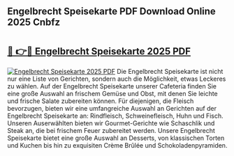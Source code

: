 ## Engelbrecht Speisekarte PDF Download Online 2025 Cnbfz

# <h2><a href="http://gcef75.nevu.top/?p=Engelbrecht+Speisekarte">🔗 👉🔴 Engelbrecht Speisekarte 2025 PDF</a></h2>

[![Engelbrecht Speisekarte 2025 PDF](https://i.imgur.com/dBaPXMq.png)](http://gcef75.nevu.top/?p=Engelbrecht+Speisekarte)
Die Engelbrecht Speisekarte ist nicht nur eine Liste von Gerichten, sondern auch die Möglichkeit, etwas Leckeres zu wählen. Auf der Engelbrecht Speisekarte unserer Cafeteria finden Sie eine große Auswahl an frischem Gemüse und Obst, mit denen Sie leichte und frische Salate zubereiten können. Für diejenigen, die Fleisch bevorzugen, bieten wir eine umfangreiche Auswahl an Gerichten auf der Engelbrecht Speisekarte an: Rindfleisch, Schweinefleisch, Huhn und Fisch. Unseren Auserwählten bieten wir Gourmet-Gerichte wie Schaschlik und Steak an, die bei frischem Feuer zubereitet werden. Unsere Engelbrecht Speisekarte bietet eine große Auswahl an Desserts, von klassischen Torten und Kuchen bis hin zu exquisiten Crème Brûlée und Schokoladenpyramiden.
